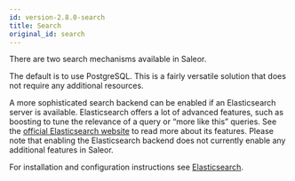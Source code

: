 ```yaml
---
id: version-2.8.0-search
title: Search
original_id: search
---
```


There are two search mechanisms available in Saleor.

The default is to use PostgreSQL. This is a fairly versatile solution that does not require any additional resources.

A more sophisticated search backend can be enabled if an Elasticsearch server is available. Elasticsearch offers a lot of advanced features, such as boosting to tune the relevance of a query or “more like this” queries. See the [official Elasticsearch website](https://www.elastic.co/products/elasticsearch) to read more about its features. Please note that enabling the Elasticsearch backend does not currently enable any additional features in Saleor.

For installation and configuration instructions see [Elasticsearch](integrations/elasticsearch.md).